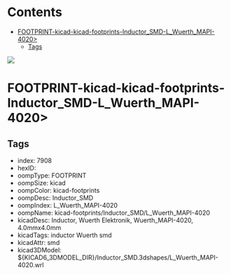 



Contents
========

* [FOOTPRINT-kicad-kicad-footprints-Inductor_SMD-L_Wuerth_MAPI-4020>](#footprint-kicad-kicad-footprints-inductor_smd-l_wuerth_mapi-4020)
	* [Tags](#tags)
  
![][im]
# FOOTPRINT-kicad-kicad-footprints-Inductor_SMD-L_Wuerth_MAPI-4020>

## Tags

- index: 7908
- hexID: 
- oompType: FOOTPRINT
- oompSize: kicad
- oompColor: kicad-footprints
- oompDesc: Inductor_SMD
- oompIndex: L_Wuerth_MAPI-4020
- oompName: kicad-footprints/Inductor_SMD/L_Wuerth_MAPI-4020
- kicadDesc: Inductor, Wuerth Elektronik, Wuerth_MAPI-4020, 4.0mmx4.0mm
- kicadTags: inductor Wuerth smd
- kicadAttr: smd
- kicad3DModel: ${KICAD6_3DMODEL_DIR}/Inductor_SMD.3dshapes/L_Wuerth_MAPI-4020.wrl



[im]: image.png

